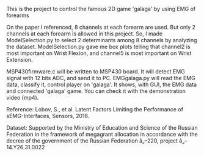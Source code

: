 This is the project to control the famous 2D game 'galaga' by using EMG of forearms

On the paper I referenced, 8 channels at each forearm are used. But only 2 channels at each forearm is allowed in this project.
So, I made ModelSelection.py to select 2 determinants among 8 channels by analyzing the dataset.
ModelSelection.py gave me box plots telling that channel2 is most important on Wrist Flexion, and channel5 is most important on Wrist Extension.

MSP430firmware.c will be written to MSP430 board. It will detect EMG signal with 12 bits ADC, and send it to PC.
EMGgalaga.py will read the EMG data, classify it, control player on 'galaga'. It shows, with GUI, the EMG data and connected 'galaga' game. You can check it with the demonstration video (mp4).

Reference:
Lobov, S., et al. Latent Factors Limiting the Performance of sEMG-Interfaces, Sensors, 2018.

Dataset:
Supported by the Ministry of Education and Science of the Russian Federation in the framework of megagrant allocation in accordance with the decree of the government of the Russian Federation â„–220, project â„– 14.Y26.31.0022
